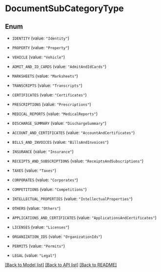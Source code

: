 # DocumentSubCategoryType

## Enum


* `IDENTITY` (value: `"Identity"`)

* `PROPERTY` (value: `"Property"`)

* `VEHICLE` (value: `"Vehicle"`)

* `ADMIT_AND_ID_CARDS` (value: `"AdmitAndIdCards"`)

* `MARKSHEETS` (value: `"Marksheets"`)

* `TRANSCRIPTS` (value: `"Transcripts"`)

* `CERTIFICATES` (value: `"Certificates"`)

* `PRESCRIPTIONS` (value: `"Prescriptions"`)

* `MEDICAL_REPORTS` (value: `"MedicalReports"`)

* `DISCHARGE_SUMMARY` (value: `"DischargeSummary"`)

* `ACCOUNT_AND_CERTIFICATES` (value: `"AccountAndCertificates"`)

* `BILLS_AND_INVOICES` (value: `"BillsAndInvoices"`)

* `INSURANCE` (value: `"Insurance"`)

* `RECEIPTS_AND_SUBSCRIPTIONS` (value: `"ReceiptsAndSubscriptions"`)

* `TAXES` (value: `"Taxes"`)

* `CORPORATES` (value: `"Corporates"`)

* `COMPETITIONS` (value: `"Competitions"`)

* `INTELLECTUAL_PROPERTIES` (value: `"IntellectualProperties"`)

* `OTHERS` (value: `"Others"`)

* `APPLICATIONS_AND_CERTIFICATES` (value: `"ApplicationsAndCertificates"`)

* `LICENSES` (value: `"Licenses"`)

* `ORGANIZATION_IDS` (value: `"OrganizationIds"`)

* `PERMITS` (value: `"Permits"`)

* `LEGAL` (value: `"Legal"`)


[[Back to Model list]](../README.md#documentation-for-models) [[Back to API list]](../README.md#documentation-for-api-endpoints) [[Back to README]](../README.md)


